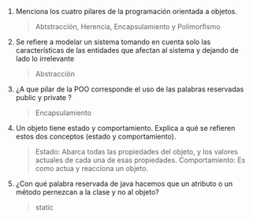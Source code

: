 1. Menciona los cuatro pilares de la programación orientada a objetos.
    > Abtstracción, Herencia, Encapsulamiento y Polimorfismo

1. Se refiere a modelar un sistema tomando en cuenta solo las características de las entidades que afectan al sistema y dejando de lado lo irrelevante
    > Abstracción

1. ¿A que pilar de la POO corresponde el uso de las palabras reservadas public y private ?
    > Encapsulamiento

1. Un objeto tiene estado y comportamiento. Explica a qué se refieren estos dos conceptos (estado y comportamiento).
    > Estado: Abarca todas las propiedades del objeto, y los valores actuales de cada una de esas propiedades.
    > Comportamiento: Es como actua y reacciona un objeto.

1. ¿Con qué palabra reservada de java hacemos que un atributo o un método pernezcan a la clase y no al objeto?
    > static 

